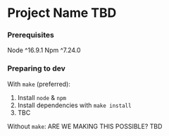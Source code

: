 # Project Name TBD

### Prerequisites
Node ^16.9.1
Npm ^7.24.0

### Preparing to dev
With `make` (preferred):
1. Install `node` & `npm`
1. Install dependencies with `make install`
1. TBC

Without `make`:
ARE WE MAKING THIS POSSIBLE? TBD
